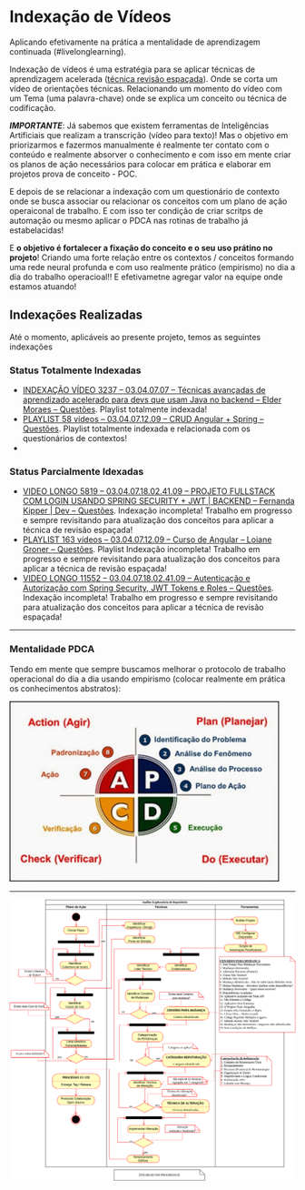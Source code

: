 # Indexação de Vídeos

Aplicando efetivamente na prática a mentalidade de aprendizagem continuada (#livelonglearning).

Indexação de vídeos é uma estratégia para se aplicar técnicas de aprendizagem acelerada ([técnica revisão espaçada](https://youtu.be/XG0CAM_VYdE?si=-YqvN01n5A44NIGC)). Onde se corta um vídeo de orientações técnicas. Relacionando um momento do vídeo com um Tema (uma palavra-chave) onde se explica um conceito ou técnica de codificação.

_**IMPORTANTE**_: Já sabemos que existem ferramentas de Inteligências Artificiais que realizam a transcrição (vídeo para texto)! Mas o objetivo em priorizarmos e fazermos manualmente é realmente ter contato com o conteúdo e realmente absorver o conhecimento e com isso em mente criar os planos de ação necessários para colocar em prática e elaborar em projetos prova de conceito - POC.

E depois de se relacionar a indexação com um questionário de contexto onde se busca associar ou relacionar os conceitos com um plano de ação operaiconal de trabalho. E com isso ter condição de criar scritps de automação ou mesmo aplicar o PDCA nas rotinas de trabalho já estabelacidas!

E **o objetivo é fortalecer a fixação do conceito e o seu uso prátino no projeto**! Criando uma forte relação entre os contextos / conceitos formando uma rede neural profunda e com uso realmente prático (empirismo) no dia a dia do trabalho operacioal!! E efetivametne agregar valor na equipe onde estamos atuando!

## Indexações Realizadas

Até o momento, aplicáveis ao presente projeto, temos as seguintes indexações

### Status Totalmente Indexadas

* [INDEXAÇÃO VÍDEO 3237 – 03.04.07.07 – Técnicas avançadas de aprendizado acelerado para devs que usam Java no backend – Elder Moraes – Questões](INDEXAÇÃO%20VÍDEO%203237%20–%2003.04.07.07%20–%20Técnicas%20avançadas%20de%20aprendizado%20acelerado%20para%20devs%20que%20usam%20Java%20no%20backend%20–%20Elder%20Moraes%20–%20Questões.pdf). Playlist totalmente indexada!
* [PLAYLIST 58 vídeos – 03.04.07.12.09 – CRUD Angular + Spring – Questões](PLAYLIST%2058%20vídeos%20–%2003.04.07.12.09%20–%20CRUD%20Angular%20+%20Spring%20–%20Questões.pdf). Playlist totalmente indexada e relacionada com os questionários de contextos!
* 
### Status Parcialmente Idexadas

* [VIDEO LONGO 5819 – 03.04.07.18.02.41.09 – PROJETO FULLSTACK COM LOGIN USANDO SPRING SECURITY + JWT | BACKEND – Fernanda Kipper | Dev – Questões](VIDEO%20LONGO%205819%20–%2003.04.07.18.02.41.09%20–%20PROJETO%20FULLSTACK%20COM%20LOGIN%20USANDO%20SPRING%20SECURITY%20+%20JWT%20|%20BACKEND%20–%20Fernanda%20Kipper%20|%20Dev%20–%20Questões.pdf). Indexação incompleta! Trabalho em progresso e sempre revisitando para atualização dos conceitos para aplicar a técnica de revisão espaçada!
* [PLAYLIST 163 vídeos  – 03.04.07.12.09 – Curso de Angular – Loiane Groner – Questões](PLAYLIST%20163%20vídeos%20%20–%2003.04.07.12.09%20–%20Curso%20de%20Angular%20–%20Loiane%20Groner%20–%20Questões.pdf). Playlist Indexação incompleta! Trabalho em progresso e sempre revisitando para atualização dos conceitos para aplicar a técnica de revisão espaçada!
* [VIDEO LONGO 11552 – 03.04.07.18.02.41.09 – Autenticação e Autorização com Spring Security, JWT Tokens e Roles – Questões](VIDEO%20LONGO%2011552%20–%2003.04.07.18.02.41.09%20–%20Autenticação%20e%20Autorização%20com%20Spring%20Security,%20JWT%20Tokens%20e%20Roles%20–%20Questões.pdf). Indexação incompleta! Trabalho em progresso e sempre revisitando para atualização dos conceitos para aplicar a técnica de revisão espaçada!

---

### Mentalidade PDCA

Tendo em mente que sempre buscamos melhorar o protocolo de trabalho operacional do dia a dia usando empirismo (colocar realmente em prática os conhecimentos abstratos):

<img src="../../repo-docs/imgs/pdca.png" alt="PDCA: Aplicar na prática o empirismo" title="PDCA" style="width:475px;"/>

--- 

<img src="../../repo-docs/imgs/da-analise-repo-generico.drawio.png" alt="Diagrama: Documentação Elaboração do Diagrama de Atividade da Análise Exploratória Genérico" title="Documentação: Processo Genérico: Atividades da Análise Exploratória de um Repositório"/>
</a>
